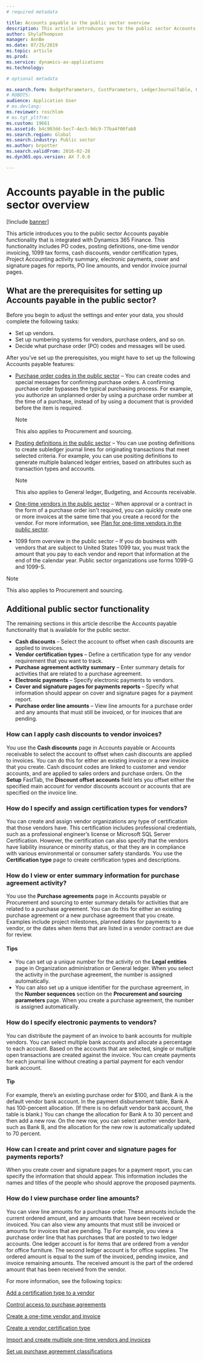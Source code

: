 ```yaml
---
# required metadata

title: Accounts payable in the public sector overview
description: This article introduces you to the public sector Accounts payable functionality that is integrated with Microsoft Dynamics 365 Finance. This functionality includes PO codes, posting definitions, one-time vendor invoicing, 1099 tax forms, cash discounts, vendor certification types, Project Accounting activity summary, electronic payments, cover and signature pages for reports, PO line amounts, and vendor invoice journal pages. 
author: ShylaThompson
manager: AnnBe
ms.date: 07/25/2019
ms.topic: article
ms.prod: 
ms.service: dynamics-ax-applications
ms.technology: 

# optional metadata

ms.search.form: BudgetParameters, CustParameters, LedgerJournalTable, OMLegalEntity, PurchAgreementListPage, PurchTableListPage, SrmParameters, VendCertificationType, VendCoverPageLayout, VendOpenInvoicesListPage, VendParametersVendParameters, VendTableListPage
# ROBOTS: 
audience: Application User
# ms.devlang: 
ms.reviewer: roschlom
# ms.tgt_pltfrm: 
ms.custom: 19661
ms.assetid: b4c903dd-5ec7-4ec5-9dc9-77ba4f00fab8
ms.search.region: Global
ms.search.industry: Public sector
ms.author: brpotter
ms.search.validFrom: 2016-02-28
ms.dyn365.ops.version: AX 7.0.0

---
```


# Accounts payable in the public sector overview

[!include [banner](../includes/banner.md)]

This article introduces you to the public sector Accounts payable functionality that is integrated with Dynamics 365 Finance. This functionality includes PO codes, posting definitions, one-time vendor invoicing, 1099 tax forms, cash discounts, vendor certification types, Project Accounting activity summary, electronic payments, cover and signature pages for reports, PO line amounts, and vendor invoice journal pages. 

What are the prerequisites for setting up Accounts payable in the public sector?
--------------------------------------------------------------------------------

Before you begin to adjust the settings and enter your data, you should complete the following tasks:

-   Set up vendors.
-   Set up numbering systems for vendors, purchase orders, and so on.
-   Decide what purchase order (PO) codes and messages will be used.

After you’ve set up the prerequisites,  you might have to set up the following Accounts payable features:

- [Purchase order codes in the public sector](purchase-order-codes-public-sector.md) –  You can create codes and special messages for confirming purchase orders. A confirming purchase order bypasses the typical purchasing process. For example, you authorize an unplanned order by using a purchase order number at the time of a purchase, instead of by using a document that is provided before the item is required. 
  > [!NOTE]
  > This also applies to Procurement and sourcing.

- [Posting definitions in the public sector](posting-definitions-public-sector.md) – You can use posting definitions to create subledger journal lines for originating transactions that meet selected criteria. For example, you can use positing definitions to generate multiple balanced ledger entries, based on attributes such as transaction types and accounts. 
  > [!NOTE]
  > This also applies to General ledger, Budgeting, and Accounts receivable.


- [One-time vendors in the public sector](one-time-vendors-public-sector.md) – When approval or a contract in the form of a purchase order isn't required, you can quickly create one or more invoices at the same time that you create a record for the vendor. For more information, see [Plan for one-time vendors in the public sector](plan-one-time-vendors-public-sector.md).
- 1099 form overview in the public sector – If you do business with vendors that are subject to United States 1099 tax, you must track the amount that you pay to each vendor and report that information at the end of the calendar year. Public sector organizations use forms 1099-G and 1099-S.

> [!NOTE]
> This also applies to Procurement and sourcing.

## Additional public sector functionality
The remaining sections in this article describe the Accounts payable functionality that is available for the public sector.

-   **Cash discounts** – Select the account to offset when cash discounts are applied to invoices.
-   **Vendor certification types** – Define a certification type for any vendor requirement that you want to track.
-   **Purchase agreement activity summary** – Enter summary details for activities that are related to a purchase agreement.
-   **Electronic payments** – Specify electronic payments to vendors. 
-   **Cover and signature pages for payments reports** – Specify what information should appear on cover and signature pages for a payment report.
-   **Purchase order line amounts** – View line amounts for a purchase order and any amounts that must still be invoiced, or for invoices that are pending.

### How can I apply cash discounts to vendor invoices?

You use the **Cash discounts** page in Accounts payable or Accounts receivable to select the account to offset when cash discounts are applied to invoices. You can do this for either an existing invoice or a new invoice that you create. Cash discount codes are linked to customer and vendor accounts, and are applied to sales orders and purchase orders. On the **Setup** FastTab, the **Discount offset accounts** field lets you offset either the specified main account for vendor discounts account or accounts that are specified on the invoice line.

### How do I specify and assign certification types for vendors?

You can create and assign vendor organizations any type of certification that those vendors have. This certification includes professional credentials, such as a professional engineer’s license or Microsoft SQL Server Certification. However, the certification can also specify that the vendors have liability insurance or minority status, or that they are in compliance with various environmental or consumer safety standards. You use the **Certification type** page to create certification types and descriptions.

### How do I view or enter summary information for purchase agreement activity?

You use the **Purchase agreements** page in Accounts payable or Procurement and sourcing to enter summary details for activities that are related to a purchase agreement. You can do this for either an existing purchase agreement or a new purchase agreement that you create. Examples include project milestones, planned dates for payments to a vendor, or the dates when items that are listed in a vendor contract are due for review.

#### Tips

-   You can set up a unique number for the activity on the **Legal entities** page in Organization administration or General ledger. When you select the activity in the purchase agreement, the number is assigned automatically.
-   You can also set up a unique identifier for the purchase agreement, in the **Number sequences** section on the **Procurement and sourcing parameters** page. When you create a purchase agreement, the number is assigned automatically.

### How do I specify electronic payments to vendors?

You can distribute the payment of an invoice to bank accounts for multiple vendors. You can select multiple bank accounts and allocate a percentage to each account. Based on the accounts that are selected, single or multiple open transactions are created against the invoice. You can create payments for each journal line without creating a partial payment for each vendor bank account.

#### Tip

For example, there’s an existing purchase order for $100, and Bank A is the default vendor bank account. In the payment disbursement table, Bank A has 100-percent allocation. (If there is no default vendor bank account, the table is blank.) You can change the allocation for Bank A to 30 percent and then add a new row. On the new row, you can select another vendor bank, such as Bank B, and the allocation for the new row is automatically updated to 70 percent.

### How can I create and print cover and signature pages for payments reports?

When you create cover and signature pages for a payment report, you can specify the information that should appear. This information includes the names and titles of the people who should approve the proposed payments.

### How do I view purchase order line amounts?

You can view line amounts for a purchase order. These amounts include the current ordered amount, and any amounts that have been received or invoiced. You can also view any amounts that must still be invoiced or amounts for invoices that are pending. Tip For example, you view a purchase order line that has purchases that are posted to two ledger accounts. One ledger account is for items that are ordered from a vendor for office furniture. The second ledger account is for office supplies. The ordered amount is equal to the sum of the invoiced, pending invoice, and invoice remaining amounts. The received amount is the part of the ordered amount that has been received from the vendor.


For more information, see the following topics:

[Add a certification type to a vendor](tasks/add-certification-type-vendor-public-sector.md)

[Control access to purchase agreements](tasks/control-access-purchase-agreements-public-sector.md)

[Create a one-time vendor and invoice](tasks/create-one-time-vendor-invoice-public-sector.md)

[Create a vendor certification type](tasks/create-vendor-certification-type-public-sector.md)

[Import and create multiple one-time vendors and invoices](tasks/import-multiple-one-time-vendors.md)

[Set up purchase agreement classifications](tasks/set-up-purchase-agreement-classifications-public-sector.md)
